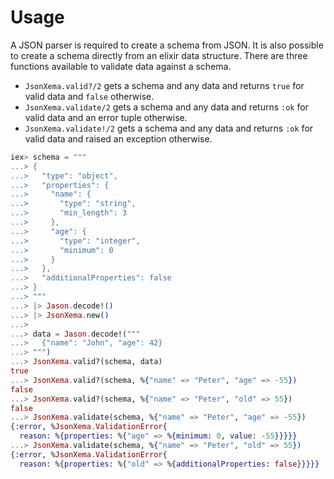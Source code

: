 # Usage

A JSON parser is required to create a schema from JSON. It is also possible to
create a schema directly from an elixir data structure. There are three functions available to validate data against a schema.
+ `JsonXema.valid?/2` gets a schema and any data and returns `true` for valid
  data and `false` otherwise.
+ `JsonXema.validate/2` gets a schema and any data and returns `:ok` for valid
  data and an error tuple otherwise.
+ `JsonXema.validate!/2` gets a schema and any data and returns `:ok` for valid
  data and raised an exception otherwise.

```elixir
iex> schema = """
...> {
...>   "type": "object",
...>   "properties": {
...>     "name": {
...>       "type": "string",
...>       "min_length": 3
...>     },
...>     "age": {
...>       "type": "integer",
...>       "minimum": 0
...>     }
...>   },
...>   "additionalProperties": false
...> }
...> """
...> |> Jason.decode!()
...> |> JsonXema.new()
...>
...> data = Jason.decode!("""
...>   {"name": "John", "age": 42}
...> """)
...> JsonXema.valid?(schema, data)
true
...> JsonXema.valid?(schema, %{"name" => "Peter", "age" => -55})
false
...> JsonXema.valid?(schema, %{"name" => "Peter", "old" => 55})
false
...> JsonXema.validate(schema, %{"name" => "Peter", "age" => -55})
{:error, %JsonXema.ValidationError{
  reason: %{properties: %{"age" => %{minimum: 0, value: -55}}}}}
...> JsonXema.validate(schema, %{"name" => "Peter", "old" => 55})
{:error, %JsonXema.ValidationError{
  reason: %{properties: %{"old" => %{additionalProperties: false}}}}}
```
